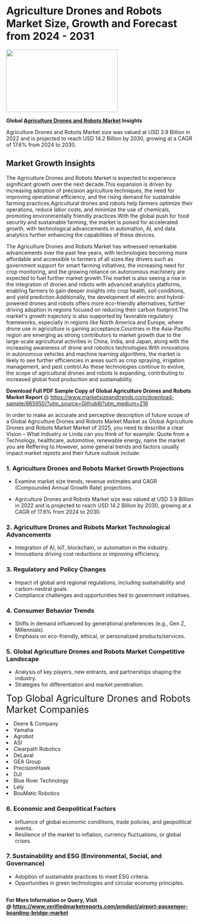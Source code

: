 <H1>Agriculture Drones and Robots Market Size, Growth and Forecast from 2024 - 2031</H1><img class="aligncenter size-medium wp-image-584254" src="https://thirdeyenews.in/wp-content/uploads/2024/09/Global-Market-Research-300x168.jpeg" alt="" width="300" height="168" /><p><strong>Global&nbsp;<a href="https://www.marketsizeandtrends.com/download-sample/865950/?utm_source=Github8j?utm_medium=216">Agriculture Drones and Robots Market</a> Insights</strong></p><p>Agriculture Drones and Robots Market size was valued at USD 3.9 Billion in 2022 and is projected to reach USD 14.2 Billion by 2030, growing at a CAGR of 17.6% from 2024 to 2030.</p><p><h2>Market Growth Insights</h2> <p>The Agriculture Drones and Robots Market is expected to experience significant growth over the next decade.This expansion is driven by increasing adoption of precision agriculture techniques, the need for improving operational efficiency, and the rising demand for sustainable farming practices.Agricultural drones and robots help farmers optimize their operations, reduce labor costs, and minimize the use of chemicals, promoting environmentally friendly practices.With the global push for food security and sustainable farming, the market is poised for accelerated growth, with technological advancements in automation, AI, and data analytics further enhancing the capabilities of these devices.</p> <p>The Agriculture Drones and Robots Market has witnessed remarkable advancements over the past few years, with technologies becoming more affordable and accessible to farmers of all sizes.Key drivers such as government support for smart farming initiatives, the increasing need for crop monitoring, and the growing reliance on autonomous machinery are expected to fuel further market growth.The market is also seeing a rise in the integration of drones and robots with advanced analytics platforms, enabling farmers to gain deeper insights into crop health, soil conditions, and yield prediction.Additionally, the development of electric and hybrid-powered drones and robots offers more eco-friendly alternatives, further driving adoption in regions focused on reducing their carbon footprint.The market's growth trajectory is also supported by favorable regulatory frameworks, especially in regions like North America and Europe, where drone use in agriculture is gaining acceptance.Countries in the Asia-Pacific region are emerging as strong contributors to market growth due to the large-scale agricultural activities in China, India, and Japan, along with the increasing awareness of drone and robotics technologies.With innovations in autonomous vehicles and machine learning algorithms, the market is likely to see further efficiencies in areas such as crop spraying, irrigation management, and pest control.As these technologies continue to evolve, the scope of agricultural drones and robots is expanding, contributing to increased global food production and sustainability.<p><span class=""><strong>Download Full PDF Sample Copy of Global Agriculture Drones and Robots Market Report</strong> @ <a href="https://www.marketsizeandtrends.com/download-sample/865950/?utm_source=Github8j?utm_medium=216" target="_blank">https://www.marketsizeandtrends.com/download-sample/865950/?utm_source=Github8j?utm_medium=216</a></span></p><p>In order to make an accurate and perceptive description of future scope of a Global&nbsp;Agriculture Drones and Robots Market Market as Global&nbsp;Agriculture Drones and Robots Market Market of 2025, you need to describe a clear Vision &ndash; What Industry or Linda can you think of for example: Quote from a Technology, healthcare, automotive, renewable energy, name the market you are Reffering to.However, some general trends and factors usually impact market reports and their future outlook include:</p><h3>1.&nbsp;<strong>Agriculture Drones and Robots Market Growth Projections</strong></h3><ul><li>Examine market size trends, revenue estimates and CAGR (Compounded Annual Growth Rate) projections.</li><li><p>Agriculture Drones and Robots Market size was valued at USD 3.9 Billion in 2022 and is projected to reach USD 14.2 Billion by 2030, growing at a CAGR of 17.6% from 2024 to 2030.</p></li></ul><h3>2.&nbsp;<strong>Agriculture Drones and Robots Market Technological Advancements</strong></h3><ul><li>Integration of AI, IoT, blockchain, or automation in the industry.</li><li>Innovations driving cost reductions or improving efficiency.</li></ul><h3>3.&nbsp;<strong>Regulatory and Policy Changes</strong></h3><ul><li>Impact of global and regional regulations, including sustainability and carbon-neutral goals.</li><li>Compliance challenges and opportunities tied to government initiatives.</li></ul><h3>4.&nbsp;<strong>Consumer Behavior Trends</strong></h3><ul><li>Shifts in demand influenced by generational preferences (e.g., Gen Z, Millennials).</li><li>Emphasis on eco-friendly, ethical, or personalized products/services.</li></ul><h3>5.&nbsp;<strong>Global Agriculture Drones and Robots Market Competitive Landscape</strong></h3><ul><li>Analysis of key players, new entrants, and partnerships shaping the industry.</li><li>Strategies for differentiation and market penetration.</li></ul><p data-pm-slice="1 1 []"><span style="color: inherit; font-family: inherit; font-size: 25px;">Top Global Agriculture Drones and Robots Market Companies</span></p><div class="" data-test-id=""><p><li>Deere & Company</li><li> Yamaha</li><li> Agrobot</li><li> ASI</li><li> Clearpath Robotics</li><li> DeLaval</li><li> GEA Group</li><li> PrecisionHawk</li><li> DJI</li><li> Blue River Technology</li><li> Lely</li><li> BouMatic Robotics</li></p></div><h3>6.&nbsp;<strong>Economic and Geopolitical Factors</strong></h3><ul><li>Influence of global economic conditions, trade policies, and geopolitical events.</li><li>Resilience of the market to inflation, currency fluctuations, or global crises.</li></ul><h3>7.&nbsp;<strong>Sustainability and ESG (Environmental, Social, and Governance)</strong></h3><ul><li>Adoption of sustainable practices to meet ESG criteria.</li><li>Opportunities in green technologies and circular economy principles.</li></ul><h2><strong style="font-size: 14px;">For More Information or Query, Visit @&nbsp;</strong><a style="background-color: #ffffff; font-size: 14px;" href="https://www.marketsizeandtrends.com/report/agriculture-drones-and-robots-market/" target="_blank">https://www.verifiedmarketreports.com/product/airport-passenger-boarding-bridge-market</a></h2>